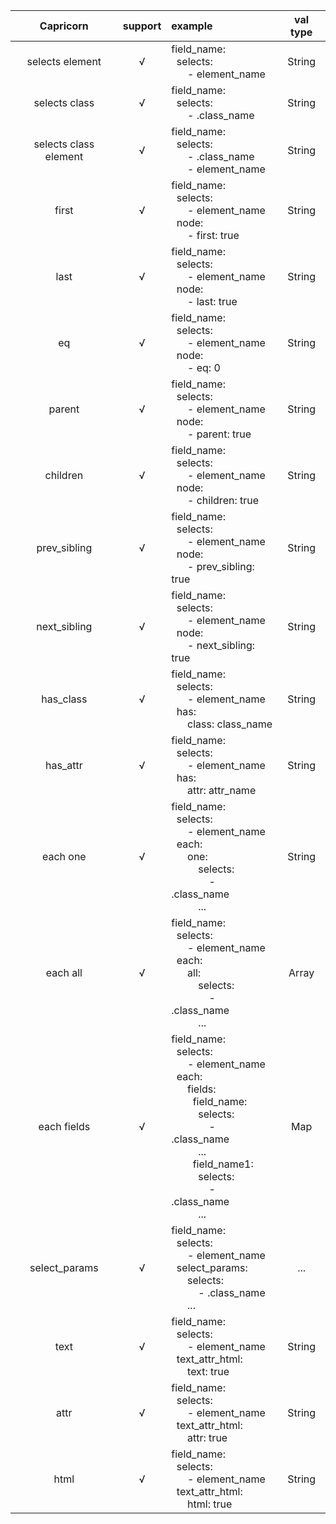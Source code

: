 
| Capricorn | support | example |val type|
| :----: | :----: | :----- |:----:|
| selects element | √ | field_name:<br> &nbsp; selects: <br> &nbsp; &nbsp; &nbsp; - element_name | String |
| selects class | √ | field_name:<br> &nbsp; selects: <br> &nbsp; &nbsp; &nbsp; - .class_name | String | 
| selects class element | √ | field_name: <br> &nbsp; selects: <br> &nbsp; &nbsp; &nbsp; - .class_name <br> &nbsp; &nbsp; &nbsp; - element_name | String | 
| first | √ | field_name: <br> &nbsp; selects: <br> &nbsp; &nbsp; &nbsp; - element_name <br> &nbsp; node: <br> &nbsp; &nbsp; &nbsp; - first: true | String | 
| last | √ | field_name: <br> &nbsp; selects: <br> &nbsp; &nbsp; &nbsp; - element_name <br> &nbsp; node: <br> &nbsp; &nbsp; &nbsp; - last: true | String | 
| eq | √ | field_name: <br> &nbsp; selects: <br> &nbsp; &nbsp; &nbsp; - element_name <br> &nbsp; node: <br> &nbsp; &nbsp; &nbsp; - eq: 0 | String | 
| parent | √ | field_name: <br> &nbsp; selects: <br> &nbsp; &nbsp; &nbsp; - element_name <br> &nbsp; node: <br> &nbsp; &nbsp; &nbsp; - parent: true | String | 
| children | √ | field_name: <br> &nbsp; selects: <br> &nbsp; &nbsp; &nbsp; - element_name <br> &nbsp; node: <br> &nbsp; &nbsp; &nbsp; - children: true | String | 
| prev_sibling | √ | field_name: <br> &nbsp; selects: <br> &nbsp; &nbsp; &nbsp; - element_name <br> &nbsp; node: <br> &nbsp; &nbsp; &nbsp; - prev_sibling: true | String | 
| next_sibling | √ | field_name: <br> &nbsp; selects: <br> &nbsp; &nbsp; &nbsp; - element_name <br> &nbsp; node: <br> &nbsp; &nbsp; &nbsp; - next_sibling: true | String | 
| has_class | √ | field_name: <br> &nbsp; selects: <br> &nbsp; &nbsp; &nbsp; - element_name <br> &nbsp; has: <br> &nbsp; &nbsp; &nbsp; class: class_name | String | 
| has_attr | √ | field_name: <br> &nbsp; selects: <br> &nbsp; &nbsp; &nbsp; - element_name <br> &nbsp; has: <br> &nbsp; &nbsp; &nbsp; attr: attr_name | String | 
| each one | √ | field_name: <br> &nbsp; selects: <br> &nbsp; &nbsp; &nbsp; - element_name <br> &nbsp; each: <br> &nbsp; &nbsp; &nbsp; one: <br> &nbsp; &nbsp; &nbsp; &nbsp; &nbsp; selects:<br>&nbsp; &nbsp; &nbsp;  &nbsp; &nbsp; &nbsp; &nbsp; - .class_name<br>&nbsp; &nbsp; &nbsp; &nbsp; &nbsp;  ... | String | 
| each all | √ | field_name: <br> &nbsp; selects: <br> &nbsp; &nbsp; &nbsp; - element_name <br> &nbsp; each: <br> &nbsp; &nbsp; &nbsp; all: <br> &nbsp; &nbsp; &nbsp; &nbsp; &nbsp; selects:<br>&nbsp; &nbsp; &nbsp;  &nbsp; &nbsp; &nbsp; &nbsp; - .class_name<br>&nbsp; &nbsp; &nbsp; &nbsp; &nbsp;  ... | Array | 
| each fields | √ | field_name: <br> &nbsp; selects: <br> &nbsp; &nbsp; &nbsp; - element_name <br> &nbsp; each: <br> &nbsp; &nbsp; &nbsp; fields: <br> &nbsp; &nbsp; &nbsp; &nbsp; field_name: <br> &nbsp; &nbsp; &nbsp; &nbsp; &nbsp; selects:<br>&nbsp; &nbsp; &nbsp;  &nbsp; &nbsp; &nbsp; &nbsp; - .class_name<br>&nbsp; &nbsp; &nbsp; &nbsp; &nbsp;  ... <br> &nbsp; &nbsp; &nbsp; &nbsp; field_name1: <br> &nbsp; &nbsp; &nbsp; &nbsp; &nbsp; selects:<br>&nbsp; &nbsp; &nbsp;  &nbsp; &nbsp; &nbsp; &nbsp; - .class_name<br>&nbsp; &nbsp; &nbsp; &nbsp; &nbsp;  ...  | Map | 
| select_params | √ | field_name: <br> &nbsp; selects: <br> &nbsp; &nbsp; &nbsp; - element_name <br> &nbsp; select_params: <br> &nbsp; &nbsp; &nbsp; selects:<br>&nbsp; &nbsp; &nbsp;  &nbsp; &nbsp; - .class_name<br>&nbsp; &nbsp; &nbsp;  ... | ... | 
| text | √ | field_name:<br> &nbsp; selects: <br> &nbsp; &nbsp; &nbsp; - element_name <br> &nbsp; text_attr_html: <br> &nbsp; &nbsp; &nbsp; text: true | String |
| attr | √ | field_name:<br> &nbsp; selects: <br> &nbsp; &nbsp; &nbsp; - element_name <br> &nbsp; text_attr_html: <br> &nbsp; &nbsp; &nbsp; attr: true | String |
| html | √ | field_name:<br> &nbsp; selects: <br> &nbsp; &nbsp; &nbsp; - element_name <br> &nbsp; text_attr_html: <br> &nbsp; &nbsp; &nbsp; html: true | String |
